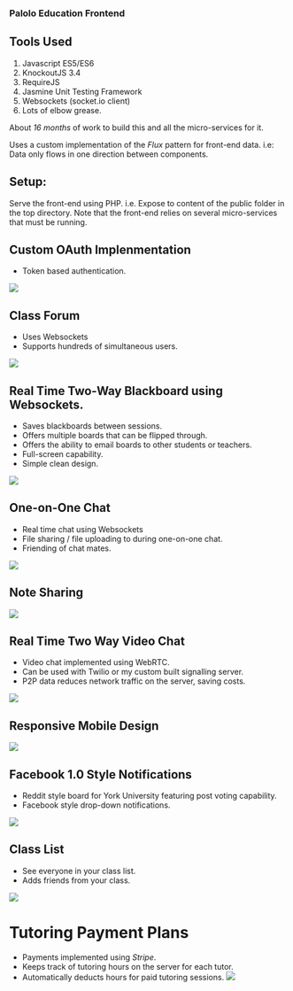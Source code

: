 ### Palolo Education Frontend

## Tools Used
1. Javascript ES5/ES6
2. KnockoutJS 3.4
3. RequireJS
4. Jasmine Unit Testing Framework
5. Websockets (socket.io client)
6. Lots of elbow grease.

About *16 months* of work to build this and all the micro-services for it.

Uses a custom implementation of the *Flux* pattern for front-end data.
i.e: Data only flows in one direction between components.

## Setup:
Serve the front-end using PHP. i.e. Expose to content of the
public folder in the top directory. Note that the front-end
relies on several micro-services that must be running.

## Custom OAuth Implenmentation
- Token based authentication.

![](screens/custom_authentication.png)

## Class Forum
- Uses Websockets
- Supports hundreds of simultaneous users.

![](screens/forum.png)

## Real Time Two-Way Blackboard using Websockets.
- Saves blackboards between sessions.
- Offers multiple boards that can be flipped through.
- Offers the ability to email boards to other students or teachers.
- Full-screen capability.
- Simple clean design.

![](screens/real_time_blackboard.png)

## One-on-One Chat
- Real time chat using Websockets
- File sharing / file uploading to during one-on-one chat.
- Friending of chat mates.

![](screens/one_on_one_chat.png)

## Note Sharing

![](screens/shared_notes.png)

## Real Time Two Way Video Chat
- Video chat implemented using WebRTC.
- Can be used with Twilio or my custom built signalling server.
- P2P data reduces network traffic on the server, saving costs.

![](screens/video_chat.png)

## Responsive Mobile Design
![](screens/responsive_design_mobile_mode.png)

## Facebook 1.0 Style Notifications
- Reddit style board for York University featuring post voting capability.
- Facebook style drop-down notifications.

![](screens/news_feed_notifcations.png)

## Class List
- See everyone in your class list.
- Adds friends from your class.

![](screens/class_list.png)

# Tutoring Payment Plans
- Payments implemented using *Stripe*.
- Keeps track of tutoring hours on the server for each tutor.
- Automatically deducts hours for paid tutoring sessions.
![](screens/customer_payment.png)
